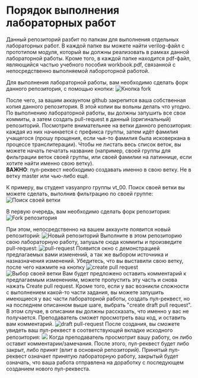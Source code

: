 # Порядок выполнения лабораторных работ

Данный репозиторий разбит по папкам для выполнения отдельных лабораторных работ. В каждой папке вы можете найти verilog-файл с прототипом модуля, который вы должны реализовать в рамках данной лабораторной работы. Кроме того, в каждой папке находится pdf-файл, являющийся частью учебного пособия workbook.pdf, связанной с непосредственно выполняемой лабороторной работой.

Для выполнения лабораторной работы, вам необходимо сделать форк данного репозитория, с помощью кнопки:
![Кнопка fork](https://puu.sh/FGz2k/7a72d38adc.png "Кнопка fork")

После чего, за вашим аккаунтом github закрепится ваша собственная копия данного репозитория. В этой копии вы вольны делать что угодно. По выполнению лабораторной работы, вы должны запушить все свои коммиты, а затем создать pull-request в данный (оригинальный) репозиторий.
Посмотрите внимательнее на ветки данного репозитория: каждая из них начинается с префикса группы, затем идёт фамилия учащегося (прошу прощения, если чья-то фамилия была исковеркана в процессе транслитерации). Чтобы не листать весь список веток, вы можете начать печатать название (например, своей группы для фильтрации веток своей группы, или своей фамилии на латиннице, если хотите найти именно свою ветку).  
**ВАЖНО**: пул-реквест необходимо создавать именно в свою ветку. Не в ветку master или чью-либо ещё.

К примеру, вы студент vasyanpro группы vt_00.
Поиск своей ветки вы можете сделать, выполнив фильтрацию по своей группе:
![Поиск своей ветки](https://puu.sh/FGzgK/872a08ee4a.png "Поиск своей ветки")

В первую очередь, вам необходимо сделать форк репозитория:
![Fork репозитория](https://puu.sh/FGz9j/8a8d09b1fd.png "Fork репозитория")

При этом, непосредственно на вашем аккаунте появится новый репозиторий:
![Новый репозиторий](https://puu.sh/FGzmv/3f877341d1.png "Новый репозиторий")
Выполните в этом репозиторию свою лабораторную работу, запушьте сюда коммиты и произведите pull-request:
![pull-request](https://puu.sh/FGzoN/fd21890429.png "pull-request")
Появится окно с демонстрацией предлагаемых вами изменений, а так же выбором источника и назназначения изменений. Убедитесь, что вы выставили свою ветку, после чего нажмите на кнопку ![create pull request](https://puu.sh/FGzyw/4d56fb1f85.png "create pull request")
![Выбор своей ветки](https://puu.sh/FGzwp/3350fc0456.png "Выбор своей ветки")
Вам будет предложено оставить комментарий к предлагаемым изменениям, можете пропустить эту часть и снова нажать Create pull request.
Кроме того, если у вас возникли сложности с выполнением какой-то части задания, вы можете запушить имеющиеся у вас части лабораторной работы, создать пул-реквест, но на последнем описанном выше шаге, выбрать "create draft pull request". В этом случае, в описании вы должны рассказать, что именно у вас не получается. Преподаватель сможет просмотреть ваш код, и оставить вам комментарий.
![draft pull-request](https://puu.sh/FGzIm/78a7a454f5.png "draft pull-request")
После создания, вы сможете увидеть ваш пул-реквест в соответствующей вкладке исходного репозитория:
![](https://puu.sh/FGzMN/56542d12f1.png)
Когда преподаватель просмотрит вашу работу, он либо оставит комментарии/замечания. После этого, пул-реквест будет либо закрыт, либо принят (влит в основной репозиторий). Принятый пул-реквест означает принятую лабораторную работу, закрытый будет означать, что ваша работа отправлена на доработку с последующем созданием нового пул-реквеста.
